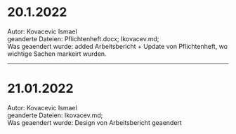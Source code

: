 # 20.1.2022
Autor: Kovacevic Ismael <br />
geanderte Dateien: Pflichtenheft.docx; Ikovacev.md;<br />
Was geaendert wurde: added Arbeitsbericht + Update von Pflichtenheft, wo wichtige Sachen markeirt wurden.<br />

---

# 21.01.2022
Autor: Kovacevic Ismael<br />
geanderte Dateien: Ikovacev.md;<br />
Was geaendert wurde: Design von Arbeitsbericht geaendert<br />
